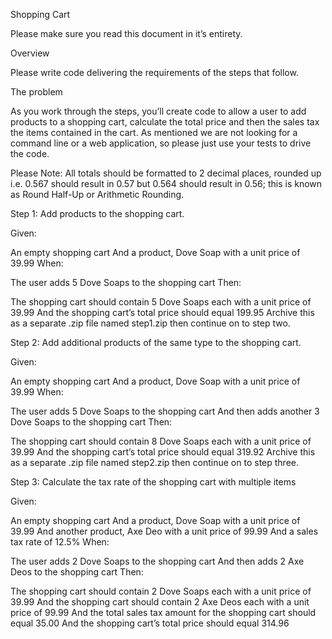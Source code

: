 Shopping Cart

Please make sure you read this document in it’s entirety.

Overview

Please write code delivering the requirements of the steps that follow.

The problem

As you work through the steps, you’ll create code to allow a user to add products to a shopping cart, calculate the total price and then the sales tax the items contained in the cart. As mentioned we are not looking for a command line or a web application, so please just use your tests to drive the code.

Please Note: All totals should be formatted to 2 decimal places, rounded up i.e. 0.567 should result in 0.57 but 0.564 should result in 0.56; this is known as Round Half-Up or Arithmetic Rounding.

Step 1: Add products to the shopping cart.

Given:

An empty shopping cart
And a product, Dove Soap with a unit price of 39.99
When:

The user adds 5 Dove Soaps to the shopping cart
Then:

The shopping cart should contain 5 Dove Soaps each with a unit price of 39.99
And the shopping cart’s total price should equal 199.95
Archive this as a separate .zip file named step1.zip then continue on to step two.

Step 2: Add additional products of the same type to the shopping cart.

Given:

An empty shopping cart
And a product, Dove Soap with a unit price of 39.99
When:

The user adds 5 Dove Soaps to the shopping cart
And then adds another 3 Dove Soaps to the shopping cart
Then:

The shopping cart should contain 8 Dove Soaps each with a unit price of 39.99
And the shopping cart’s total price should equal 319.92
Archive this as a separate .zip file named step2.zip then continue on to step three.

Step 3: Calculate the tax rate of the shopping cart with multiple items

Given:

An empty shopping cart
And a product, Dove Soap with a unit price of 39.99
And another product, Axe Deo with a unit price of 99.99
And a sales tax rate of 12.5%
When:

The user adds 2 Dove Soaps to the shopping cart
And then adds 2 Axe Deos to the shopping cart
Then:

The shopping cart should contain 2 Dove Soaps each with a unit price of 39.99
And the shopping cart should contain 2 Axe Deos each with a unit price of 99.99
And the total sales tax amount for the shopping cart should equal 35.00
And the shopping cart’s total price should equal 314.96